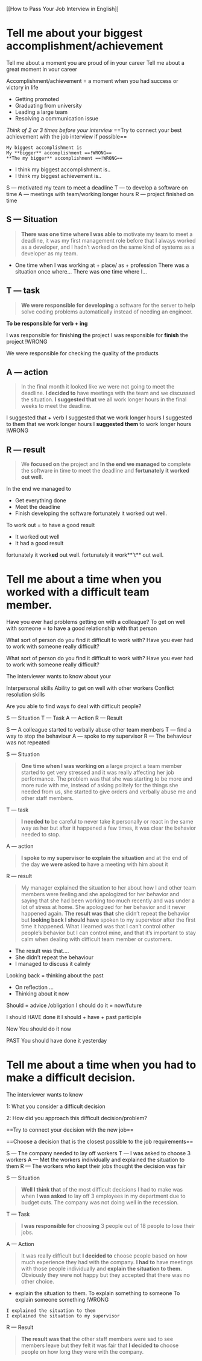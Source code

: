 [[How to Pass Your Job Interview in English]]
# Tell me about your biggest accomplishment/achievement
Tell me about a moment you are proud of in your career
Tell me about a great moment in vour career

Accomplishment/achievement = a moment when you had success or victory in life
- Getting promoted
- Graduating from university
- Leading a large team
- Resolving a communication issue

*Think of 2 or 3 times before your interview*
==Try to connect your best achievement with the job interview if possible==

```
My biggest accomplishment is
My **bigger** accomplishment ==!WRONG==
**The my bigger** accomplishment ==!WRONG==
```

- I think my biggest accomplishment is..
- I think my biggest achievement is..

S — motivated my team to meet a deadline
T — to develop a software on time
A — meetings with team/working longer hours
R — project finished on time

## S — Situation

>**There was one time where I was able to** motivate my team to meet a deadline, it was my first management role before that I always worked as a developer, and I hadn’t worked on the same kind of systems as a developer as my team.

- One time when I was working at + place/ as + profession
There was a situation once where...
There was one time where I...


## T — task

> **We were responsible for developing** a software for the server to help solve coding problems automatically instead of needing an engineer.

**To be responsible for verb + ing**

I was responsible for finish**ing** the project
I was responsible for **finish** the project !WRONG

We were responsible for checking the quality of the products

## A — action

>In the final month it looked like we were not going to meet the deadline. **I decided to** have meetings with the team and we discussed the situation. **I suggested that** we all work longer hours in the final weeks to meet the deadline.

I suggested that + verb
I suggested that we work longer hours
I suggested to them that we work longer hours
I **suggested them** to work longer hours !WRONG

## R — result

>We **focused on** the project and **In the end we managed to** complete the software in time to meet the deadline and **fortunately it worked out well.**

In the end we managed to
- Get everything done
- Meet the deadline
- Finish developing the software
fortunately it worked out well.

To work out = to have a good result
- It worked out well
- It had a good result

fortunately it work**ed** out well.
fortunately it work**'t** out well.

# Tell me about a time when you worked with a difficult team member.

Have you ever had problems getting on with a colleague?
To get on well with someone = to have a good relationship with that person

What sort of person do you find it difficult to work with?
Have you ever had to work with someone really difficult?

What sort of person do you find it difficult to work with?
Have you ever had to work with someone really difficult?

The interviewer wants to
know about your

Interpersonal skills
Ability to get on well with other workers 
Conflict resolution skills

Are you able to find ways fo deal with difficult people?

S — Situation
T — Task
A — Action
R — Result

S — A colleague started to verbally abuse other team members
T — find a way to stop the behaviour
A — spoke to my supervisor
R — The behaviour was not repeated

S — Situation

>**One time when I was working on** a large project a team member started to get very stressed and it was really affecting her job performance. The problem was that she was starting to be more and more rude with me, instead of asking politely for the things she needed from us, she started to give orders and verbally abuse me and other staff members. 

T — task

>**I needed to** be careful to never take it personally or react in the same way as her but after it happened a few times, it was clear the behavior needed to stop.

A — action

>**I spoke to my supervisor to explain the situation** and at the end of the day **we were asked to** have a meeting with him about it

R — result

>My manager explained the situation to her about how I and other team members were feeling and she apologized for her behavior and saying that she had been working too much recently and was under a lot of stress at home. She apologized for her behavior and it never happened again. **The result was that** she didn’t repeat the behavior but **looking back I should have** spoken to my supervisor after the first time it happened. What I learned was that I can’t control other people’s behavior but I can control mine, and that it’s important to stay calm when dealing with difficult team member or customers.

- The result was that....
- She didn’t repeat the behaviour
- I managed to discuss it calmly

Looking back = thinking about the past
- On reflection ...
- Thinking about it now

Should = advice /obligation
I should do it = now/future

I should HAVE done it
I should + have + past participle

Now
You should do it now

PAST
You should have done it yesterday

# Tell me about a time when you had to make a difficult decision.

The interviewer wants to know

1: What you consider a difficult decision

2: How did you approach this difficult decision/problem?

==Try to connect your decision with the new job==

==Choose a decision that is the closest possible to the job requirements==

S — The company needed to lay off workers
T — I was asked to choose 3 workers
A — Met the workers individually and explained the situation to them
R — The workers who kept their jobs thought the decision was fair

S — Situation

>**Well I think that** of the most difficult decisions I had to make was when **I was asked** to lay off 3 employees in my department due to budget cuts. The company was not doing well in the recession.

T — Task

>**I was responsible for** choos**ing** 3 people out of 18 people to lose their jobs.

A — Action

>It was really difficult but **I decided to** choose people based on how much experience they had with the company. **I had to** have meetings with those people individually and **explain the situation to them.** Obviously they were not happy but they accepted that there was no other choice.

- explain the situation to them.
To explain something to someone
To explain someone something !WRONG

```
I explained the situation to them
I explained the situation to my supervisor
```


R — Result

>**The result was that** the other staff members were sad to see members leave but they felt it was fair that **I decided to** choose people on how long they were with the company.
